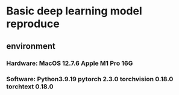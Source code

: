 # Basic deep learning model reproduce
## environment
### Hardware: MacOS 12.7.6 Apple M1 Pro 16G
### Software: Python3.9.19 pytorch 2.3.0 torchvision 0.18.0 torchtext 0.18.0
